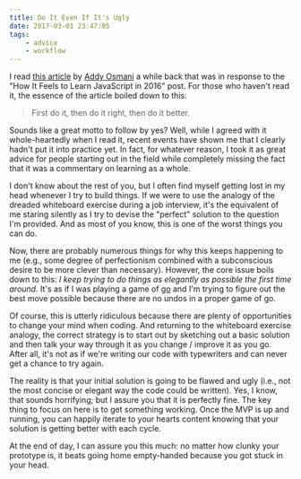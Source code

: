 ```yaml
---
title: Do It Even If It's Ugly
date: 2017-03-01 23:47:05
tags:
	- advice
	- workflow
---
```


I read [this article](https://medium.com/@addyosmani/totally-get-your-frustration-ea11adf237e3#.uiw3hwcli) by [Addy Osmani](https://twitter.com/addyosmani) a while back that was in response to the "How It Feels to Learn JavaScript in 2016" post. For those who haven't read it, the essence of the article boiled down to this:

> First do it, then do it right, then do it better.

Sounds like a great motto to follow by yes? Well, while I agreed with it whole-heartedly when I read it, recent events have shown me that I clearly hadn't put it into practice yet. In fact, for whatever reason, I took it as great advice for people starting out in the field while completely missing the fact that it was a commentary on learning as a whole.

I don't know about the rest of you, but I often find myself getting lost in my head whenever I try to build things. If we were to use the analogy of the dreaded whiteboard exercise during a job interview, it's the equivalent of me staring silently as I try to devise the "perfect" solution to the question I'm provided. And as most of you know, this is one of the worst things you can do.

Now, there are probably numerous things for why this keeps happening to me (e.g., some degree of perfectionism combined with a subconscious desire to be more clever than necessary). However, the core issue boils down to this: *I keep trying to do things as elegantly as possible the first time around.* It's as if I was playing a game of [go](https://en.wikipedia.org/wiki/Go_(game)) and I'm trying to figure out the best move possible because there are no undos in a proper game of go.

Of course, this is utterly ridiculous because there are plenty of opportunities to change your mind when coding. And returning to the whiteboard exercise analogy, the correct strategy is to start out by sketching out a basic solution and then talk your way through it as you change / improve it as you go. After all, it's not as if we're writing our code with typewriters and can never get a chance to try again.

The reality is that your initial solution is going to be flawed and ugly (i.e., not the most concise or elegant way the code could be written). Yes, I know, that sounds horrifying; but I assure you that it is perfectly fine. The key thing to focus on here is to get something working. Once the MVP is up and running, you can happily iterate to your hearts content knowing that your solution is getting better with each cycle.

At the end of day, I can assure you this much: no matter how clunky your prototype is, it beats going home empty-handed because you got stuck in your head.
